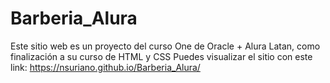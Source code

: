 # Barberia_Alura
Este sitio web es un proyecto del curso One de Oracle + Alura Latan, como finalización a su curso de HTML y CSS
Puedes visualizar el sitio con este link:
https://nsuriano.github.io/Barberia_Alura/
